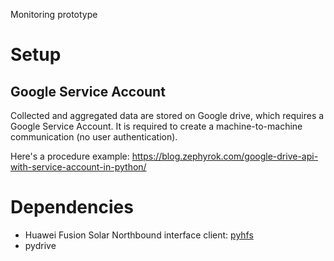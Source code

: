 Monitoring prototype

# Setup

## Google Service Account

Collected and aggregated data are stored on Google drive, which requires a Google Service Account. It is required to create a machine-to-machine communication (no user authentication).

Here's a procedure example: https://blog.zephyrok.com/google-drive-api-with-service-account-in-python/

# Dependencies
- Huawei Fusion Solar Northbound interface client: [pyhfs](https://github.com/guillaumeblanc/pyhfs/)
- pydrive
